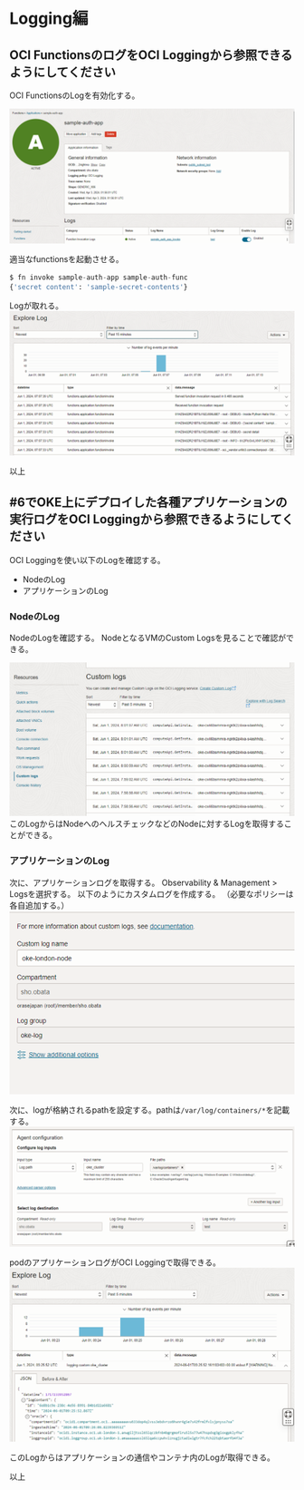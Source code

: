 # Logging編

## OCI FunctionsのログをOCI Loggingから参照できるようにしてください
OCI FunctionsのLogを有効化する。

![alt text](./images/01_log.png)

適当なfunctionsを起動させる。
```python
$ fn invoke sample-auth-app sample-auth-func
{'secret content': 'sample-secret-contents'}
```

Logが取れる。
![alt text](./images/02_log.png)

以上



## #6でOKE上にデプロイした各種アプリケーションの実行ログをOCI Loggingから参照できるようにしてください

OCI Loggingを使い以下のLogを確認する。
* NodeのLog
* アプリケーションのLog

### NodeのLog
NodeのLogを確認する。
NodeとなるVMのCustom Logsを見ることで確認ができる。

![alt text](./images/03_log.png)
このLogからはNodeへのヘルスチェックなどのNodeに対するLogを取得することができる。


### アプリケーションのLog
次に、アプリケーションログを取得する。
Observability & Management > Logsを選択する。
以下のようにカスタムログを作成する。
（必要なポリシーは各自追加する。）
![alt text](./images/04_log.png)


次に、logが格納されるpathを設定する。pathは`/var/log/containers/*`を記載する。
![alt text](./images/05_log.png)

podのアプリケーションログがOCI Loggingで取得できる。
![alt text](./images/06_log.png)

このLogからはアプリケーションの通信やコンテナ内のLogが取得できる。

以上

